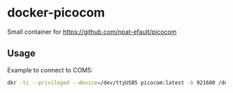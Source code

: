 # docker-picocom

Small container for https://github.com/npat-efault/picocom

## Usage

Example to connect to COM5:

```sh
dkr -ti --privileged --device=/dev/ttyUSB5 picocom:latest -b 921600 /dev/ttyUSB5
```
